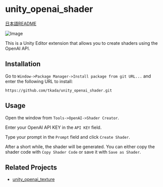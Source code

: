# unity_openai_shader
[日本語README](README_JP.md)

![Image](https://github.com/user-attachments/assets/e110a523-3e3f-4a15-b2b4-f06dc2239b2e)

This is a Unity Editor extension that allows you to create shaders using the OpenAI API.

## Installation
Go to `Window->Package Manager->Install package from git URL...` and enter the following URL to install:
```
https://github.com/tkada/unity_openai_shader.git
```

## Usage
Open the window from `Tools->OpenAI->Shader Creator`.

Enter your OpenAI API KEY in the `API KEY` field.

Type your prompt in the `Prompt` field and click `Create Shader`.

After a short while, the shader will be generated. You can either copy the shader code with `Copy Shader Code` or save it with `Save as Shader`.

## Related Projects

- [unity_openai_texture](https://github.com/tkada/unity_openai_texture)
